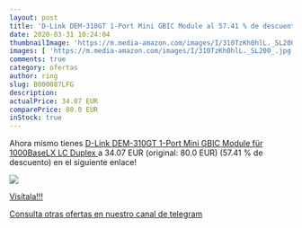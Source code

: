 ```yaml
---
layout: post
title: 'D-Link DEM-310GT 1-Port Mini GBIC Module al 57.41 % de descuento'
date: 2020-03-31 10:24:04
thumbnailImage: 'https://m.media-amazon.com/images/I/310TzKh0hlL._SL200_.jpg'
images: [ 'https://m.media-amazon.com/images/I/310TzKh0hlL._SL200_.jpg' ]
comments: true
category: ofertas
author: ring
slug: B000087LFG
description:
actualPrice: 34.07 EUR
comparePrice: 80.0 EUR
inStock: true
---
```


Ahora mismo tienes [D-Link DEM-310GT 1-Port Mini GBIC Module  für 1000BaseLX  LC Duplex ](https://www.amazon.com/dp/B000087LFG/?tag=redken08-20) a 34.07 EUR (original: 80.0 EUR) (57.41 %  de descuento) en el siguiente enlace!

[![](https://m.media-amazon.com/images/I/310TzKh0hlL._SL200_.jpg)](https://www.amazon.com/dp/B000087LFG/?tag=redken08-20)

[Visítala!!!](https://www.amazon.com/dp/B000087LFG/?tag=redken08-20)

[Consulta otras ofertas en nuestro canal de telegram](https://t.me/s/ofertas25)
